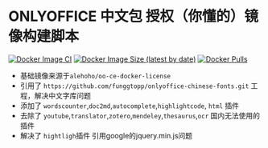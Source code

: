 # ONLYOFFICE 中文包 授权（你懂的）镜像构建脚本

[![Docker Image CI](https://github.com/anyidea/onlyoffice-ce-docker-license/actions/workflows/docker-image.yml/badge.svg)](https://github.com/anyidea/oo-unlimit/actions/workflows/docker-publish.yml)
[![Docker Image Size (latest by date)](https://img.shields.io/docker/image-size/aidenlu/oo-unlimit)](https://hub.docker.com/r/aidenlu/oo-unlimit)
[![Docker Pulls](https://img.shields.io/docker/pulls/aidenlu/oo-unlimit)](https://hub.docker.com/r/aidenlu/oo-unlimit)

* 基础镜像来源于`alehoho/oo-ce-docker-license`
* 引用了 `https://github.com/funggtopp/onlyoffice-chinese-fonts.git` 工程，解决中文字库问题
* 添加了 `wordscounter`,`doc2md`,`autocomplete`,`highlightcode`, `html` 插件
* 去除了 `youtube`,`translator`,`zotero`,`mendeley`,`thesaurus`,`ocr` 国内无法使用的插件
* 解决了 `hightligh`插件 引用google的jquery.min.js问题
